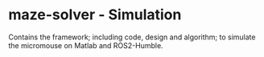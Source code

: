 # maze-solver - Simulation
Contains the framework; including code, design and algorithm; to simulate the micromouse on Matlab and ROS2-Humble. 
